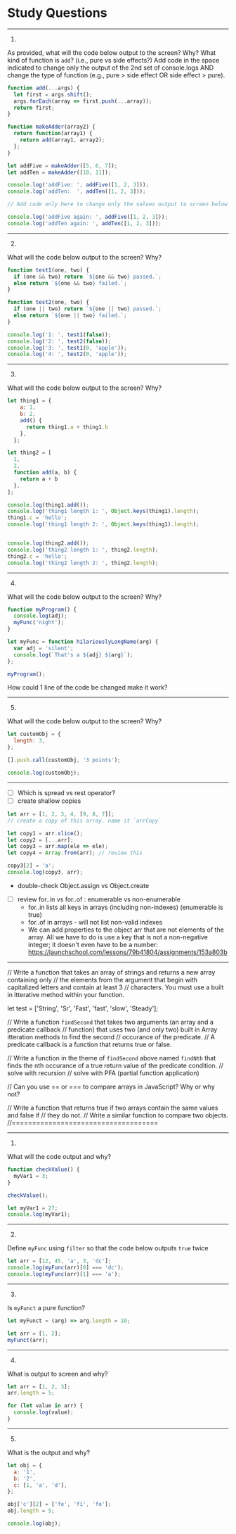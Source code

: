# Study Questions

---

1. 

As provided, what will the code below output to the screen?  Why?
What kind of function is `add`? (i.e., pure vs side effects?)
Add code in the space indicated to change only the output of the 2nd set of console.logs AND
change the type of function (e.g., pure > side effect OR side effect > pure).

```javascript
function add(...args) {
  let first = args.shift();
  args.forEach(array => first.push(...array));
  return first;
}

function makeAdder(array2) {
  return function(array1) {
    return add(array1, array2);
  };
}

let addFive = makeAdder([5, 6, 7]);
let addTen = makeAdder([10, 11]);

console.log('addFive: ', addFive([1, 2, 3]));
console.log('addTen:  ', addTen([1, 2, 3]));

// Add code only here to change only the values output to screen below

console.log('addFive again: ', addFive([1, 2, 3]));
console.log('addTen again: ', addTen([1, 2, 3]));
```

---

2. 

What will the code below output to the screen?  Why?

```javascript
function test1(one, two) {
  if (one && two) return `${one && two} passed.`;
  else return `${one && two} failed.`;
}

function test2(one, two) {
  if (one || two) return `${one || two} passed.`;
  else return `${one || two} failed.`;
}

console.log('1: ', test1(false));
console.log('2: ', test2(false));
console.log('3: ', test1(0, 'apple'));
console.log('4: ', test2(0, 'apple'));
```

---

3. 
What will the code below output to the screen?  Why?

```javascript
let thing1 = {
    a: 1,
    b: 2,
    add() {
      return thing1.a + thing1.b
    },
  };

let thing2 = [
  1,
  2,
  function add(a, b) {
    return a + b
  },  
];

console.log(thing1.add());
console.log('thing1 length 1: ', Object.keys(thing1).length);
thing1.c = 'hello';
console.log('thing1 length 2: ', Object.keys(thing1).length);


console.log(thing2.add());
console.log('thing2 length 1: ', thing2.length);
thing2.c = 'hello';
console.log('thing2 length 2: ', thing2.length);
```

---

4. 
What will the code below output to the screen?  Why?

```javascript
function myProgram() {
  console.log(adj);
  myFunc('night');
}

let myFunc = function hilariouslyLongName(arg) {
  var adj = 'silent';
  console.log(`That's a ${adj} ${arg}`);
};

myProgram();
```

How could 1 line of the code be changed make it work?

---

5. 
What will the code below output to the screen?  Why?

```javascript
let customObj = {
  length: 3,
};

[].push.call(customObj, '3 points');

console.log(customObj);
```

---


- [ ] Which is spread vs rest operator?
- [ ] create shallow copies
```javascript
let arr = [1, 2, 3, 4, [9, 8, 7]];
// create a copy of this array. name it `arrCopy`

let copy1 = arr.slice();
let copy2 = [...arr];
let copy3 = arr.map(ele => ele);
let copy4 = Array.from(arr); // review this

copy3[2] = 'a';
console.log(copy3, arr);
```
- double-check Object.assign vs Object.create
- [ ] review for..in vs for..of : enumerable vs non-enumerable
  - for..in lists all keys in arrays (including non-indexes) (enumerable is true)
  - for..of in arrays - will not list non-valid indexes
  - We can add properties to the object arr that are not elements of the array. All we have to do is use a key that is not a non-negative integer; it doesn't even have to be a number: https://launchschool.com/lessons/79b41804/assignments/153a803b

---

// Write a function that takes an array of strings and returns a new array containing only 
// the elements from the argument that begin with capitalized letters and contain at least 3
// characters. You must use a built in itterative method within your function. 

let test = ['String', 'Sr', 'Fast', 'fast', 'slow', 'Steady'];

// Write a function `findSecond` that takes two arguments (an array and a predicate callback 
// function) that uses two (and only two) built in Array itteration methods to find the second
// occurance of the predicate.
// A predicate callback is a function that returns true or false.

// Write a function in the theme of `findSecond` above named `findNth` that finds the nth occurance of a true return value of the predicate condition. 
  // solve with recursion
  // solve with PFA (partial function application)

// Can you use == or === to compare arrays in JavaScript? Why or why not?

// Write a function that returns true if two arrays contain the same values and false if
// they do not.
// Write a similar function to compare two objects.
//====================================


---

1. 
What will the code output and why?

```javascript
function checkValue() {
  myVar1 = 3;
}

checkValue();

let myVar1 = 27;
console.log(myVar1);
```

---

2. 
Define `myFunc` using `filter` so that the code below outputs `true` twice

```javascript
let arr = [12, 45, 'a', 3, 'dc'];
console.log(myFunc(arr)[0] === 'dc');
console.log(myFunc(arr)[1] === 'a');
```

---

3. 
Is `myFunct` a pure function?

```javascript
let myFunct = (arg) => arg.length = 10;

let arr = [1, 2];
myFunct(arr);
```

---

4. 
What is output to screen and why?

```javascript
let arr = [1, 2, 3];
arr.length = 5;

for (let value in arr) {
  console.log(value);
}
```

---

5. 
What is the output and why?
```javascript
let obj = {
  a: '1',
  b: '2',
  c: [1, 'a', 'd'],
};

obj['c'][2] = ['fe', 'fi', 'fo'];
obj.length = 5;

console.log(obj);
```
